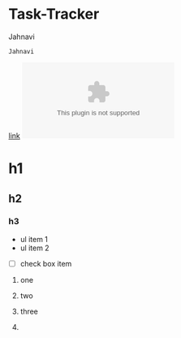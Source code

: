 # Task-Tracker
Jahnavi

`Jahnavi`

[link](abobbyreed.com)
![image](abobbyreed.com)

# h1
## h2
### h3

- ul item 1
- ul item 2

- [ ] check box item

1. one
2. two
3. three

4. 

